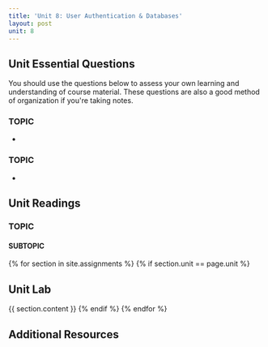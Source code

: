 ```yaml
---
title: 'Unit 8: User Authentication & Databases'
layout: post
unit: 8
---
```


<!--  **** | Lab 7 Due | -->

## Unit Essential Questions
You should use the questions below to assess your own learning and understanding of course material. These questions are also a good method of organization if you're taking notes.

### TOPIC
- 

### TOPIC
- 


## Unit Readings
### TOPIC
#### SUBTOPIC

{% for section in site.assignments %}
{% if section.unit == page.unit %}
## Unit Lab
{{ section.content }}
{% endif %}
{% endfor %}

## Additional Resources